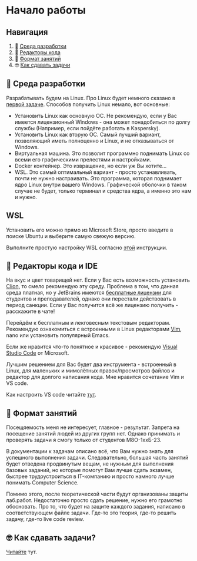 # Начало работы

## Навигация
1) 🐧 [Среда разработки](#начало-работы)
2) 👷 [Редакторы кода](#редакторы-кода-и-ide)
3) 📒 [Формат занятий](#формат-занятий)
4) 🤓 [Как сдавать задачи](#как-сдавать-задачи)

## 🐧 Среда разработки
Разрабатывать будем на Linux. Про Linux будет немного сказано в [первой задаче](../tasks/linux/). Способов получить Linux немало, вот основные:
- Установить Linux как основную ОС. Не рекомендую, если у Вас имеется лицензионный Windows - она может понадобиться по долгу службы (Например, если пойдёте работать в Kaspersky).
- Установить Linux как вторую ОС. Самый лучший вариант, позволяющий иметь полноценно и Linux, и не отказываться от Windows.
- Виртуальная машина. Это позволит программно поднимать Linux со всеми его графическими прелестями и настройками.
- Docker контейнер. Это извращение, но если уж Вы хотите...
- WSL. Это самый оптимальный вариант - просто устанавливать, почти не нужно настраивать. Это программа, которая поднимает ядро Linux внутри вашего Windows. Графической оболочки в таком случае не будет, только терминал и средства ядра, а именно это нам и нужно.

## WSL
Установить его можно прямо из Microsoft Store, просто введите в поиске Ubuntu и выберите самую свежую версию.

Выполните простую настройку WSL согласно [этой](https://learn.microsoft.com/ru-ru/windows/wsl/setup/environment) инструкции.

## 👷 Редакторы кода и IDE
На вкус и цвет товарищей нет. Если у Вас есть возможность установить [Clion](https://www.jetbrains.com/clion/download/#section=windows), то смело рекомендую эту среду. Проблема в том, что данная среда платная, но у JetBrains имеются [бесплатные лицензии](https://www.jetbrains.com/community/education/#students) для студентов и преподавателей, однако они перестали действовать в период санкции. Если у Вас получится всё же лицензию получить - расскажите в чате!

Перейдём к бесплатным и лекговесным текстовым редакторам. 
Рекомендую ознакомиться с встроенными в Linux редакторами [Vim](https://losst.pro/kak-polzovatsya-tekstovym-redaktorom-vim), nano или установить популярный Emacs.

Если же нравится что-то понятное и красивое - рекомендую [Visual Studio Code](https://code.visualstudio.com/) от Microsoft.

Лучшим решением для Вас будет два инструмента - встроенный в Linux, для маленьких и мимолётных правок/просмотров файлов и редактор для долгого написания кода. Мне нравится сочетание Vim и VS code.

Как настроить VS code читайте [тут](vscode.md).

## 📒 Формат занятий
Посещяемость меня не интересует, главное - результат.
Запрета на посещение занятий людей из других групп нет. Однако принимать и проверять задачи я смогу только от студентов М8О-1ххБ-23.

В документации к задачам описано всё, что Вам нужно знать для успешного выполнения задачи. Следовательно, большая часть занятий будет отведена продвинутым вещам, не нужным для выполнения базовых заданий, но которые помогут Вам лучше сдать экзамен, быстрее трудоустроиться в IT-компанию и просто намного лучше понимать Computer Science.

Помимо этого, после теоретической части будут организованы защиты лаб.работ. Недостаточно просто сдать решение, нужно его грамотно обосновать. Про то, что будет на защите каждого задания, написано в соответствующем файле задачи. Где-то это теория, где-то решить задачу, где-то live code review.

## 🤓 Как сдавать задачи?
[Читайте](ci.md) тут.